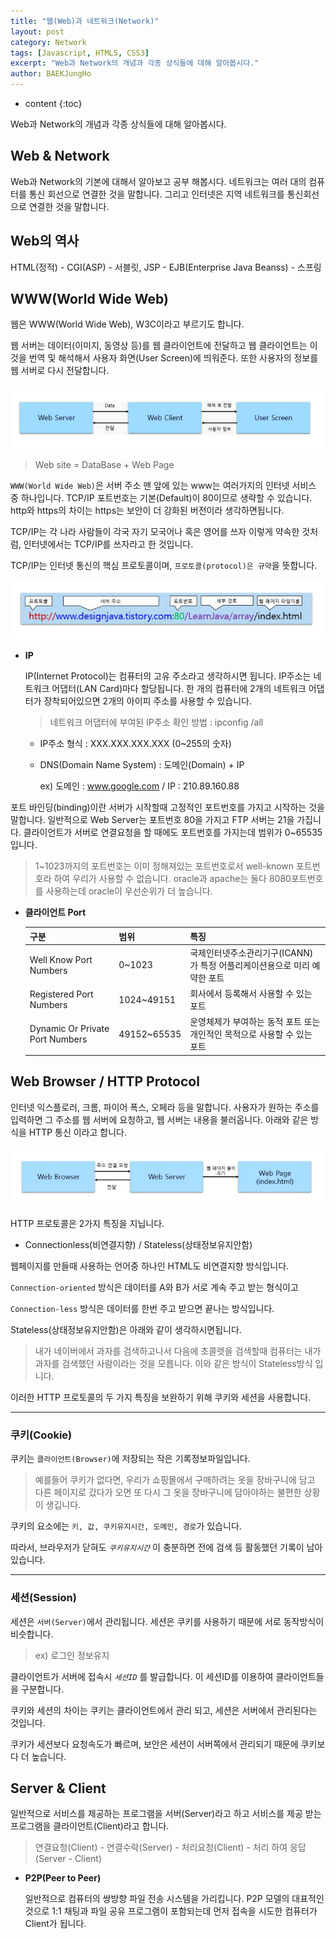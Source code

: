 ```yaml
---
title: "웹(Web)과 네트워크(Network)"
layout: post
category: Network
tags: [Javascript, HTML5, CSS3]
excerpt: "Web과 Network의 개념과 각종 상식들에 대해 알아봅시다."
author: BAEKJungHo
---
```


* content
{:toc}


Web과 Network의 개념과 각종 상식들에 대해 알아봅시다.

## Web & Network

  Web과 Network의 기본에 대해서 알아보고 공부 해봅시다. 네트워크는 여러 대의 컴퓨터를
  통신 회선으로 연결한 것을 말합니다. 그리고 인터넷은 지역 네트워크를 통신회선으로 연결한 것을 말합니다.

## Web의 역사

  HTML(정적) - CGI(ASP) - 서블릿, JSP - EJB(Enterprise Java Beanss) - 스프링

## WWW(World Wide Web)

  웹은 WWW(World Wide Web), W3C이라고 부르기도 합니다.

  웹 서버는 데이터(이미지, 동영상 등)를 웹 클라이언트에 전달하고 웹 클라이언트는 이것을 번역 및 해석해서 사용자 화면(User Screen)에 띄워준다. 또한 사용자의 정보를 웹 서버로 다시 전달합니다.

  ![w1](/images/posts/201903/w1.jpg)

  > Web site = DataBase + Web Page

  `WWW(World Wide Web)`은 서버 주소 맨 앞에 있는 www는 여러가지의 인터넷 서비스 중 하나입니다. TCP/IP 포트번호는 기본(Default)이 80이므로 생략할 수 있습니다.
  http와 https의 차이는 https는 보안이 더 강화된 버전이라 생각하면됩니다.

  TCP/IP는 각 나라 사람들이 각국 자기 모국어나 혹은 영어를 쓰자 이렇게 약속한 것처럼, 인터넷에서는 TCP/IP를 쓰자라고 한 것입니다.

  TCP/IP는 인터넷 통신의 핵심 프로토콜이며, `프로토콜(protocol)은 규약`을 뜻합니다.

  ![w2](/images/posts/201903/w2.jpg)

  - __IP__

    IP(Internet Protocol)는 컴퓨터의 고유 주소라고 생각하시면 됩니다. IP주소는 네트워크 어댑터(LAN Card)마다 할당됩니다.
    한 개의 컴퓨터에 2개의 네트워크 어댑터가 장착되어있으면 2개의 아이피 주소를 사용할 수 있습니다.

    > 네트워크 어댑터에 부여된 IP주소 확인 방법 : ipconfig /all

    - IP주소 형식 : XXX.XXX.XXX.XXX (0~255의 숫자)

    - DNS(Domain Name System) : 도메인(Domain) + IP

      ex) 도메인 : www.google.com / IP : 210.89.160.88

  포트 바인딩(binding)이란 서버가 시작할때 고정적인 포트번호를 가지고 시작하는 것을 말합니다.
  일반적으로 Web Server는 포트번호 80을 가지고 FTP 서버는 21을 가집니다.
  클라이언트가 서버로 연결요청을 할 때에도 포트번호를 가지는데 범위가 0~65535입니다.

  > 1~1023까지의 포트번호는 이미 정해져있는 포트번호로서 well-known 포트번호라 하여 우리가 사용할 수 없습니다. oracle과 apache는 둘다 8080포트번호를 사용하는데 oracle이 우선순위가 더 높습니다.

  - __클라이언트 Port__

    |구분   |범위|특징|
    |-------|----|----|
    |Well Know Port Numbers|0~1023|  국제인터넷주소관리기구(ICANN)가 특정 어플리케이션용으로 미리 예약한 포트|
    |Registered Port Numbers|1024~49151|  회사에서 등록해서 사용할 수 있는 포트|
    |Dynamic Or Private Port Numbers|49152~65535|  운영체제가 부여하는 동적 포트 또는 개인적인 목적으로 사용할 수 있는 포트|

## Web Browser / HTTP Protocol

인터넷 익스플로러, 크롬, 파이어 폭스, 오페라 등을 말합니다. 사용자가 원하는 주소를 입력하면 그 주소를 웹 서버에 요청하고, 웹 서버는 내용을 불러옵니다.
아래와 같은 방식을 HTTP 통신 이라고 합니다.

![w3](/images/posts/201903/w3.jpg)

HTTP 프로토콜은 2가지 특징을 지닙니다.

- Connectionless(비연결지향) / Stateless(상태정보유지안함)

 웹페이지를 만들때 사용하는 언어중 하나인 HTML도 비연결지향 방식입니다.

 `Connection-oriented` 방식은 데이터를 A와 B가 서로 계속 주고 받는 형식이고

 `Connection-less` 방식은 데이터를 한번 주고 받으면 끝나는 방식입니다.

 Stateless(상태정보유지안함)은 아래와 같이 생각하시면됩니다.
 > 내가 네이버에서 과자를 검색하고나서 다음에 초콜렛을 검색할때 컴퓨터는 내가 과자를 검색했던 사람이라는 것을 모릅니다.
 > 이와 같은 방식이 Stateless방식 입니다.

 이러한 HTTP 프로토콜의 두 가지 특징을 보완하기 위해 쿠키와 세션을 사용합니다.

 ------------------------------------------------------------------------------

### 쿠키(Cookie)

  쿠키는 `클라이언트(Browser)`에 저장되는 작은 기록정보파일입니다.

  > 예를들어 쿠키가 없다면, 우리가 쇼핑몰에서 구매하려는 옷을 장바구니에 담고 다른 페이지로 갔다가 오면 또 다시 그 옷을 장바구니에 담아야하는 불편한 상황이 생깁니다.

  쿠키의 요소에는 `키, 값, 쿠키유지시간, 도메인, 경로`가 있습니다.

  따라서, 브라우저가 닫혀도 _`쿠키유지시간`_ 이 충분하면 전에 검색 등 활동했던 기록이 남아있습니다.

  -----------------------------------------------------------------------------

### 세션(Session)

  세션은 `서버(Server)`에서 관리됩니다. 세션은 쿠키를 사용하기 때문에 서로 동작방식이 비슷합니다.

  > ex) 로그인 정보유지

  클라이언트가 서버에 접속시 _`세션ID`_ 를 발급합니다. 이 세션ID를 이용하여 클라이언트들을 구분합니다.

  쿠키와 세션의 차이는 쿠키는 클라이언트에서 관리 되고, 세션은 서버에서 관리된다는 것입니다.

  쿠키가 세션보다 요청속도가 빠르며, 보안은 세션이 서버쪽에서 관리되기 때문에 쿠키보다 더 높습니다.

## Server & Client

  일반적으로 서비스를 제공하는 프로그램을 서버(Server)라고 하고 서비스를 제공 받는 프로그램을
  클라이언트(Client)라고 합니다.

  > 연결요청(Client) - 연결수락(Server) - 처리요청(Client) - 처리 하여 응답(Server - Client)

  - __P2P(Peer to Peer)__

    일반적으로 컴퓨터의 쌍방향 파일 전송 시스템을 가리킵니다. P2P 모델의 대표적인 것으로
    1:1 채팅과 파일 공유 프로그램이 포함되는데 먼저 접속을 시도한 컴퓨터가 Client가 됩니다.
